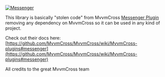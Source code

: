 [![Messenger](https://img.shields.io/nuget/v/Messenger.Cross.svg?maxAge=2592000)](https://www.nuget.org/packages/Messenger.Cross/)


This library is basically "stolen code" from MvvmCross [Messenger Plugin](https://github.com/MvvmCross/MvvmCross-Plugins/tree/master/Messenger)
removing any dependency on MvvmCross so it can be used in any kind of project.

Check out their docs here: [https://github.com/MvvmCross/MvvmCross/wiki/MvvmCross-plugins#messenger](https://github.com/MvvmCross/MvvmCross/wiki/MvvmCross-plugins#messenger)

All credits to the great MvvmCross team
